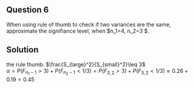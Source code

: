 ## Question 6
When using rule of thumb to check if two variances are the same, approximate the signifiance level, when $n_1=4, n_2=3 $.
## Solution
the rule thumb: $\frac{S_{large}^2}{S_{small}^2}\leq 3$  
 $\alpha=P(F_{n_1-1}>3)+P(F_{n_2-1}<1/3)=P(F_{3,2}>3)+P(F_{3,2}<1/3)\approx 0.26+0.19=0.45$
